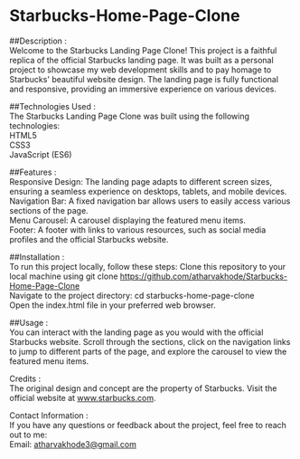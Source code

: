 # Starbucks-Home-Page-Clone     

##Description :      
Welcome to the Starbucks Landing Page Clone! This project is a faithful replica of the official Starbucks landing page. It was built as a personal project to showcase my web development skills and 
to pay homage to Starbucks' beautiful website design. The landing page is fully functional and responsive, providing an immersive experience on various devices.

##Technologies Used :     
The Starbucks Landing Page Clone was built using the following technologies:    
HTML5    
CSS3    
JavaScript (ES6)     

##Features :   
Responsive Design: The landing page adapts to different screen sizes, ensuring a seamless experience on desktops, tablets, and mobile devices.    
Navigation Bar: A fixed navigation bar allows users to easily access various sections of the page.     
Menu Carousel: A carousel displaying the featured menu items.    
Footer: A footer with links to various resources, such as social media profiles and the official Starbucks website.   

##Installation :   
To run this project locally, follow these steps:
Clone this repository to your local machine using git clone https://github.com/atharvakhode/Starbucks-Home-Page-Clone    
Navigate to the project directory: cd starbucks-home-page-clone     
Open the index.html file in your preferred web browser.

##Usage :   
You can interact with the landing page as you would with the official Starbucks website. 
Scroll through the sections, click on the navigation links to jump to different parts of the page, 
and explore the carousel to view the featured menu items.

Credits :    
The original design and concept are the property of Starbucks. Visit the official website at www.starbucks.com.

Contact Information :    
If you have any questions or feedback about the project, feel free to reach out to me:    
Email: atharvakhode3@gmail.com
